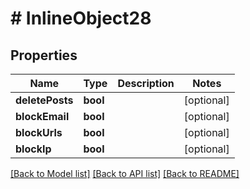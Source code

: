 # # InlineObject28

## Properties

Name | Type | Description | Notes
------------ | ------------- | ------------- | -------------
**deletePosts** | **bool** |  | [optional]
**blockEmail** | **bool** |  | [optional]
**blockUrls** | **bool** |  | [optional]
**blockIp** | **bool** |  | [optional]

[[Back to Model list]](../../README.md#models) [[Back to API list]](../../README.md#endpoints) [[Back to README]](../../README.md)
